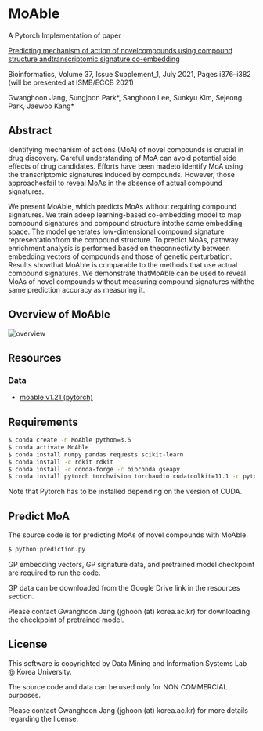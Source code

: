# MoAble

A Pytorch Implementation of paper

[Predicting mechanism of action of novelcompounds using compound structure andtranscriptomic signature co-embedding](https://doi.org/10.1093/bioinformatics/btab275)

Bioinformatics, Volume 37, Issue Supplement_1, July 2021, Pages i376–i382 (will be presented at ISMB/ECCB 2021)

Gwanghoon Jang, Sungjoon Park*, Sanghoon Lee, Sunkyu Kim, Sejeong Park, Jaewoo Kang* 


## Abstract

Identifying mechanism of actions (MoA) of novel compounds is crucial in drug discovery. Careful understanding of MoA can avoid potential side effects of drug candidates. Efforts have been madeto identify MoA using the transcriptomic signatures induced by compounds. However, those approachesfail to reveal MoAs in the absence of actual compound signatures.

We present MoAble, which predicts MoAs without requiring compound signatures. We train adeep learning-based co-embedding model to map compound signatures and compound structure intothe same embedding space. The model generates low-dimensional compound signature representationfrom the compound structure. To predict MoAs, pathway enrichment analysis is performed based on theconnectivity between embedding vectors of compounds and those of genetic perturbation. Results showthat MoAble is comparable to the methods that use actual compound signatures. We demonstrate thatMoAble can be used to reveal MoAs of novel compounds without measuring compound signatures withthe same prediction accuracy as measuring it.

## Overview of MoAble

![overview](https://user-images.githubusercontent.com/56992294/106699777-dbf52a80-6626-11eb-824a-cf41530380d5.png)

## Resources

### Data
- [moable v1.21 (pytorch)](https://drive.google.com/drive/folders/1ZDerqTBeRvSWPshfODixjjvafpjjF9Mh?usp=sharing)


## Requirements

```bash
$ conda create -n MoAble python=3.6
$ conda activate MoAble
$ conda install numpy pandas requests scikit-learn
$ conda install -c rdkit rdkit
$ conda install -c conda-forge -c bioconda gseapy
$ conda install pytorch torchvision torchaudio cudatoolkit=11.1 -c pytorch -c nvidia
```
Note that Pytorch has to be installed depending on the version of CUDA.

## Predict MoA

The source code is for predicting MoAs of novel compounds with MoAble.

```bash
$ python prediction.py 
```

GP embedding vectors, GP signature data, and pretrained model checkpoint are required to run the code. 

GP data can be downloaded from the Google Drive link in the resources section. 

Please contact Gwanghoon Jang (jghoon (at) korea.ac.kr) for downloading the checkpoint of pretrained model.

## License

This software is copyrighted by Data Mining and Information Systems Lab @ Korea University.

The source code and data can be used only for NON COMMERCIAL purposes. 

Please contact Gwanghoon Jang (jghoon (at) korea.ac.kr) for more details regarding the license.
